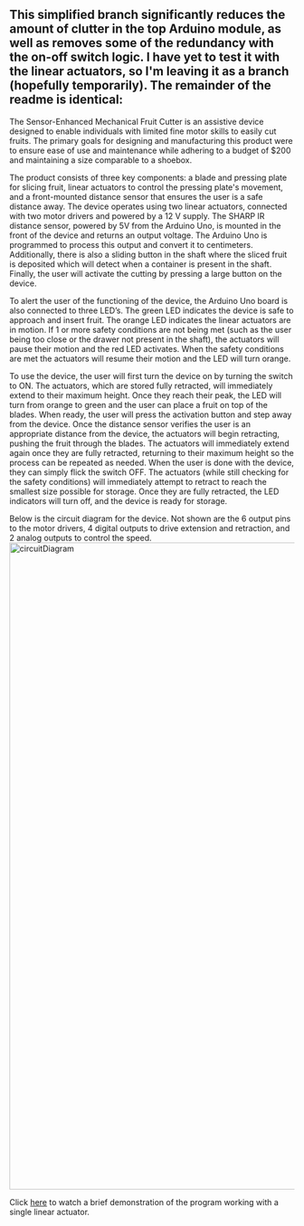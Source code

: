 This simplified branch significantly reduces the amount of clutter in the top Arduino module, as well as removes some of the redundancy with the on-off switch logic. I have yet to test it with the linear actuators, so I'm leaving it as a branch (hopefully temporarily). The remainder of the readme is identical:
--------------------------------------------

The Sensor-Enhanced Mechanical Fruit Cutter is an assistive device designed to enable individuals with limited fine motor skills to easily cut fruits. The primary goals for designing and manufacturing this product were to ensure ease of use and maintenance while adhering to a budget of $200 and maintaining a size comparable to a shoebox.
  
The product consists of three key components: a blade and pressing plate for slicing fruit, linear actuators to control the pressing plate's movement, and a front-mounted distance sensor that ensures the user is a safe distance away. The device operates using two linear actuators, connected with two motor drivers and powered by a 12 V supply. The SHARP IR distance sensor, powered by 5V from the Arduino Uno,  is mounted in the front of the device and returns an output voltage. The Arduino Uno is programmed to process this output and convert it to centimeters. Additionally, there is also a sliding button in the shaft where the sliced fruit is deposited which will detect when a container is present in the shaft. Finally, the user will activate the cutting by pressing a large button on the device.
  
To alert the user of the functioning of the device, the Arduino Uno board is also connected to three LED’s. The green LED indicates the device is safe to approach and insert fruit. The orange LED indicates the linear actuators are in motion. If 1 or more safety conditions are not being met (such as the user being too close or the drawer not present in the shaft), the actuators will pause their motion and the red LED activates. When the safety conditions are met the actuators will resume their motion and the LED will turn orange. 
  
To use the device, the user will first turn the device on by turning the switch to ON. The actuators, which are stored fully retracted, will immediately extend to their maximum height. Once they reach their peak, the LED will turn from orange to green and the user can place a fruit on top of the blades. When ready, the user will press the activation button and step away from the device. Once the distance sensor verifies the user is an appropriate distance from the device, the actuators will begin retracting, pushing the fruit through the blades. The actuators will immediately extend again once they are fully retracted, returning to their maximum height so the process can be repeated as needed. When the user is done with the device, they can simply flick the switch OFF. The actuators (while still checking for the safety conditions) will immediately attempt to retract to reach the smallest size possible for storage. Once they are fully retracted, the LED indicators will turn off, and the device is ready for storage.

Below is the circuit diagram for the device. Not shown are the 6 output pins to the motor drivers, 4 digital outputs to drive extension and retraction, and 2 analog outputs to control the speed.
<img width="1144" alt="circuitDiagram" src="https://github.com/user-attachments/assets/406c97e3-43d7-4707-924c-3769e92cbaa9">

Click [here](https://youtu.be/YY8EpCqgCA0) to watch a brief demonstration of the program working with a single linear actuator.
